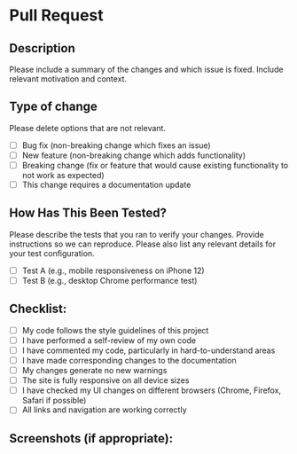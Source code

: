 # Pull Request

## Description

Please include a summary of the changes and which issue is fixed. Include relevant motivation and context.

## Type of change

Please delete options that are not relevant.

- [ ] Bug fix (non-breaking change which fixes an issue)
- [ ] New feature (non-breaking change which adds functionality)
- [ ] Breaking change (fix or feature that would cause existing functionality to not work as expected)
- [ ] This change requires a documentation update

## How Has This Been Tested?

Please describe the tests that you ran to verify your changes. Provide instructions so we can reproduce. Please also list any relevant details for your test configuration.

- [ ] Test A (e.g., mobile responsiveness on iPhone 12)
- [ ] Test B (e.g., desktop Chrome performance test)

## Checklist:

- [ ] My code follows the style guidelines of this project
- [ ] I have performed a self-review of my own code
- [ ] I have commented my code, particularly in hard-to-understand areas
- [ ] I have made corresponding changes to the documentation
- [ ] My changes generate no new warnings
- [ ] The site is fully responsive on all device sizes
- [ ] I have checked my UI changes on different browsers (Chrome, Firefox, Safari if possible)
- [ ] All links and navigation are working correctly

## Screenshots (if appropriate): 
